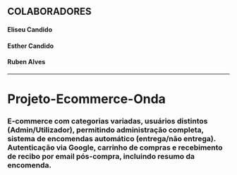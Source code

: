 ## COLABORADORES
#### Eliseu Candido
#### Esther Candido
#### Ruben Alves
<hr/>

# Projeto-Ecommerce-Onda

### E-commerce com categorias variadas, usuários distintos (Admin/Utilizador), permitindo administração completa, sistema de encomendas automático (entrega/não entrega). Autenticação via Google, carrinho de compras e recebimento de recibo por email pós-compra, incluindo resumo da encomenda.
